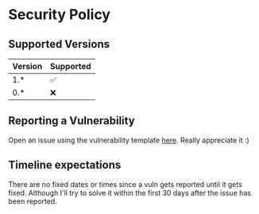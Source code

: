# Security Policy

## Supported Versions

| Version | Supported          |
|---------|--------------------|
| 1.*     | :white_check_mark: |
| 0.*     | :x:                |

## Reporting a Vulnerability

Open an issue using the vulnerability template [here](https://github.com/w0rmr1d3r/cloner/issues). Really appreciate it :)

## Timeline expectations

There are no fixed dates or times since a vuln gets reported until it gets fixed. Although I'll try to solve it within the first 30 days after the issue has been reported.
